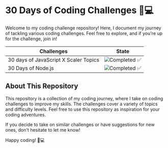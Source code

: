 # 30 Days of Coding Challenges 🚀💻

Welcome to my coding challenge repository! Here, I document my journey of tackling various coding challenges. Feel free to explore, and if you're up for the challenge, join in!
<!-- 
completed = ![Completed ✅](https://img.shields.io/badge/completed-green?style=for-the-badge)
active = ![Active 🔥](https://img.shields.io/badge/active-orange?style=for-the-badge)
-->
| Challenges  | State |
| ------------- | :-----------: |
| 30 days of JavaScript X Scaler Topics  | ![Completed ✅](https://img.shields.io/badge/completed-green?style=for-the-badge)  |
| 30 Days of Node.js  | ![Completed ✅](https://img.shields.io/badge/completed-green?style=for-the-badge) |


## About This Repository

This repository is a collection of my coding journey, where I take on coding challenges to improve my skills. The challenges cover a variety of topics and difficulty levels. Feel free to use this repository as inspiration for your coding adventures.

If you decide to take on similar challenges or have suggestions for new ones, don't hesitate to let me know!

Happy coding! 🚀💻
